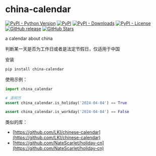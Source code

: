# china-calendar

[![PyPI - Python Version](https://img.shields.io/pypi/pyversions/china-calendar)](https://pypi.org/project/china-calendar)
[![PyPI](https://img.shields.io/pypi/v/china-calendar.svg)](https://pypi.org/project/china-calendar)
[![PyPI - Downloads](https://img.shields.io/pypi/dm/china-calendar?label=pypi%20downloads)](https://pypi.org/project/china-calendar)
[![PyPI - License](https://img.shields.io/pypi/l/china-calendar)](https://github.com/mouday/china-calendar/blob/master/LICENSE)
[![GitHub release](https://img.shields.io/github/v/release/mouday/china-calendar)](https://github.com/mouday/china-calendar/releases)
[![GitHub Stars](https://img.shields.io/github/stars/mouday/china-calendar?color=%231890FF&style=flat-square)](https://github.com/mouday/china-calendar)

a calendar about china

判断某一天是否为工作日或者是法定节假日，仅适用于中国

安装

```bash
pip install china-calendar
```

使用示例：

```python
import china_calendar

# 清明节
assert china_calendar.is_holiday('2024-04-04') == True

assert china_calendar.is_workday('2024-04-04') == False
```

类似的库：

- [https://github.com/LKI/chinese-calendar](https://github.com/LKI/chinese-calendar)
- [https://github.com/NateScarlet/holiday-cn](https://github.com/NateScarlet/holiday-cn)
